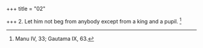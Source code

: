 +++
title = "02"

+++
2. Let him not beg from anybody except from a king and a pupil. [^2] 


[^2]:  Manu IV, 33; Gautama IX, 63.
